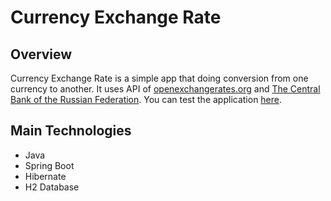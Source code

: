 ﻿# Currency Exchange Rate

## Overview
Currency Exchange Rate is a simple app that doing conversion from one currency to another. It uses API of [openexchangerates.org](https://openexchangerates.org) and [The Central Bank of the Russian Federation](http://www.cbr.ru/). You can test the application [here](https://currency2currency.herokuapp.com/).


## Main Technologies
 - Java
 - Spring Boot
 - Hibernate
 - H2 Database